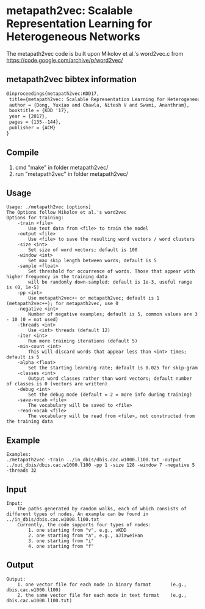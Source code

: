 # metapath2vec: Scalable Representation Learning for Heterogeneous Networks

The metapath2vec code is built upon Mikolov et al.'s word2vec.c from https://code.google.com/archive/p/word2vec/

## metapath2vec bibtex information
```latex
@inproceedings{metapath2vec:KDD17,
 title={metapath2vec: Scalable Representation Learning for Heterogeneous Networks},
 author = {Dong, Yuxiao and Chawla, Nitesh V and Swami, Ananthram},
 booktitle = {KDD '17},
 year = {2017},
 pages = {135--144},
 publisher = {ACM}
} 
```

## Compile
1. cmd "make" in folder metapath2vec/
2. run "metapath2vec" in folder metapath2vec/

## Usage

```
Usage: ./metapath2vec [options] 
The Options follow Mikolov et al.'s word2vec
Options for training:
	-train <file>
		Use text data from <file> to train the model
	-output <file>
		Use <file> to save the resulting word vectors / word clusters
	-size <int>
		Set size of word vectors; default is 100
	-window <int>
		Set max skip length between words; default is 5
	-sample <float>
		Set threshold for occurrence of words. Those that appear with higher frequency in the training data
		will be randomly down-sampled; default is 1e-3, useful range is (0, 1e-5)
	-pp <int>
		Use metapath2vec++ or metapath2vec; default is 1 (metapath2vec++); for metapath2vec, use 0
	-negative <int>
		Number of negative examples; default is 5, common values are 3 - 10 (0 = not used)
	-threads <int>
		Use <int> threads (default 12)
	-iter <int>
		Run more training iterations (default 5)
	-min-count <int>
		This will discard words that appear less than <int> times; default is 5
	-alpha <float>
		Set the starting learning rate; default is 0.025 for skip-gram
	-classes <int>
		Output word classes rather than word vectors; default number of classes is 0 (vectors are written)
	-debug <int>
		Set the debug mode (default = 2 = more info during training)
	-save-vocab <file>
		The vocabulary will be saved to <file>
	-read-vocab <file>
		The vocabulary will be read from <file>, not constructed from the training data
```

## Example
```
Examples:
./metapath2vec -train ../in_dbis/dbis.cac.w1000.l100.txt -output ../out_dbis/dbis.cac.w1000.l100 -pp 1 -size 128 -window 7 -negative 5 -threads 32
```

## Input

```
Input: 
	The paths generated by random walks, each of which consists of different types of nodes. An example can be found in ../in_dbis/dbis.cac.w1000.l100.txt
	Currently, the code supports four types of nodes: 
		1. one starting from "v", e.g., vKDD
		2. one starting from "a", e.g., aJiaweiHan
		3. one starting from "i"
		4. one starting from "f"
```

## Output

```
Output:
	1. one vector file for each node in binary format 		(e.g., dbis.cac.w1000.l100)
	2. the same vector file for each node in text format 	(e.g., dbis.cac.w1000.l100.txt)

```	



